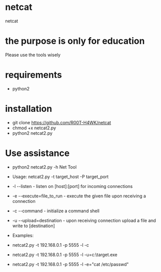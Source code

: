 # netcat
netcat 
# the purpose is only for education
  Please use the tools wisely

# requirements
* python2

# installation
 * git clone https://github.com/R00T-H4WK/netcat
 * chmod +x netcat2.py
 * python2 netcat2.py

# Use assistance
* python2 netcat2.py -h
Net Tool

* Usage: netcat2.py -t target_host -P target_port
* -l --listen                  - listen on [host]:[port] for                               incoming connections
* -e --execute=file_to_run     - execute the given file upon                               receiving a connection
* -c --command                 - initialize a command shell
* -u --upload=destination      - upon receiving connection upload a                               file and write to [destination]


* Examples:
* netcat2.py -t 192.168.0.1 -p 5555 -l -c
* netcat2.py -t 192.168.0.1 -p 5555 -l -u=c:\target.exe
* netcat2.py -t 192.168.0.1 -p 5555 -l -e="cat /etc/passwd"
